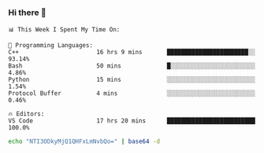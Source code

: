 ### Hi there 👋

<!--START_SECTION:waka-->
```text
📊 This Week I Spent My Time On: 

💬 Programming Languages: 
C++                      16 hrs 9 mins       ███████████████████████░░   93.14% 
Bash                     50 mins             █░░░░░░░░░░░░░░░░░░░░░░░░   4.86% 
Python                   15 mins             ░░░░░░░░░░░░░░░░░░░░░░░░░   1.54% 
Protocol Buffer          4 mins              ░░░░░░░░░░░░░░░░░░░░░░░░░   0.46%

🔥 Editors: 
VS Code                  17 hrs 20 mins      █████████████████████████   100.0%
```


<!--END_SECTION:waka-->

```bash
echo "NTI3ODkyMjQ1QHFxLmNvbQo=" | base64 -d
```
